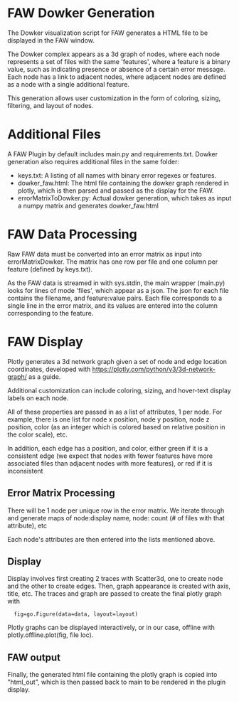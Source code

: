 # FAW Dowker Generation 

The Dowker visualization script for FAW generates a HTML file to be displayed in the FAW window. 

The Dowker complex appears as a 3d graph of nodes, where each node represents a set of files with the same 'features', where a feature is a binary value, such as indicating presence or absence of a certain error message. Each node has a link to adjacent nodes, where adjacent nodes are defined as a node with a single additional feature. 

This generation allows user customization in the form of coloring, sizing, filtering, and layout of nodes.

# Additional Files

A FAW Plugin by default includes main.py and requirements.txt. Dowker generation also requires additional files in the same folder:
- keys.txt: A listing of all names with binary error regexes or features.
- dowker_faw.html: The html file containing the dowker graph rendered in plotly, which is then parsed and passed as the display for the FAW.
- errorMatrixToDowker.py: Actual dowker generation, which takes as input a numpy matrix and generates dowker_faw.html

# FAW Data Processing

Raw FAW data must be converted into an error matrix as input into errorMatrixDowker. The matrix has one row per file and one column per feature (defined by keys.txt).

As the FAW data is streamed in with sys.stdin, the main wrapper (main.py) looks for lines of mode 'files', which appear as a json. The json for each file contains the filename, and feature:value pairs. Each file corresponds to a single line in the error matrix, and its values are entered into the column corresponding to the feature.

# FAW Display

Plotly generates a 3d network graph given a set of node and edge location coordinates, developed with https://plotly.com/python/v3/3d-network-graph/ as a guide. 

Additional customization can include coloring, sizing, and hover-text display labels on each node.

All of these properties are passed in as a list of attributes, 1 per node. For example, there is one list for node x position, node y position, node z position, color (as an integer which is colored based on relative position in the color scale), etc.

In addition, each edge has a position, and color, either green if it is a consistent edge (we expect that nodes with fewer features have more associated files than adjacent nodes with more features), or red if it is inconsistent


## Error Matrix Processing

There will be 1 node per unique row in the error matrix. We iterate through and generate maps of node:display name, node: count (# of files with that attribute), etc

Each node's attributes are then entered into the lists mentioned above.

## Display

Display involves first creating 2 traces with Scatter3d, one to create node and the other to create edges. Then, graph appearance is created with axis, title, etc. The traces and graph are passed to create the final plotly graph with
```
  fig=go.Figure(data=data, layout=layout)
```

Plotly graphs can be displayed interactively, or in our case, offline with plotly.offline.plot(fig, file loc).

## FAW output

Finally, the generated html file containing the plotly graph is copied into "html_out", which is then passed back to main to be rendered in the plugin display.
